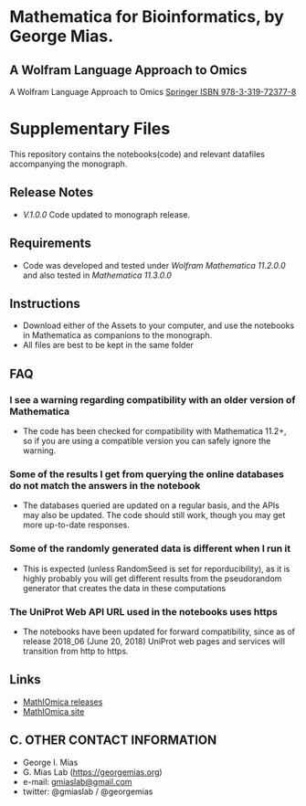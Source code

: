 # Mathematica for Bioinformatics, by George Mias.
## A Wolfram Language Approach to Omics

A Wolfram Language Approach to Omics
[Springer ISBN 978-3-319-72377-8](https://www.springer.com/us/book/9783319723761)

# Supplementary Files
This repository contains the notebooks(code) and relevant datafiles accompanying the monograph.

## Release Notes
* *V.1.0.0* Code updated to monograph release.

## Requirements
* Code was developed and tested under *Wolfram Mathematica 11.2.0.0* and also tested in *Mathematica 11.3.0.0*

## Instructions
* Download either of the Assets to your computer, and use the notebooks in Mathematica as companions to  the monograph.
* All files are best to be kept in the same folder


## FAQ
### I see a warning regarding compatibility with an older version of Mathematica
* The code has been checked for compatibility with Mathematica 11.2+, so if you are using a compatible version you can safely ignore the warning.
### Some of the results I get from querying the online databases do not match the answers in the notebook
* The databases queried are updated on a regular basis, and the APIs may also be updated. The code should still work, though you may get more up-to-date responses.
### Some of the randomly generated data is different when I run it
* This is expected (unless RandomSeed is set for reporducibility), as it is highly probably you will get different results from the pseudorandom generator that creates the data in these computations
### The UniProt Web API URL used in the notebooks uses https
* The notebooks have been updated for forward compatibility, since as of release 2018_06 (June 20, 2018) UniProt web pages and services will transition from http to https.
## Links
* [MathIOmica releases](https://github.com/gmiaslab/mathiomica/releases)
* [MathIOmica site](https://mathiomica.org)

## C. OTHER CONTACT INFORMATION
  * George I. Mias
  * G. Mias Lab (https://georgemias.org)
  * e-mail: gmiaslab@gmail.com
  * twitter: @gmiaslab / @georgemias
